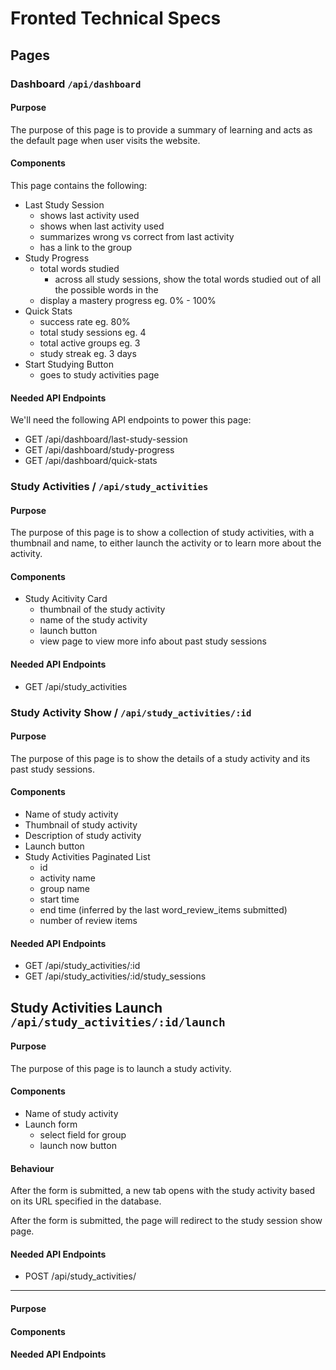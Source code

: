 # Fronted Technical Specs

## Pages

### Dashboard `/api/dashboard`

#### Purpose

The purpose of this page is to provide a summary of learning and acts as the default page when user visits the website.

#### Components

This page contains the following:
- Last Study Session
    - shows last activity used
    - shows when last activity used
    - summarizes wrong vs correct from last activity
    - has a link to the group 
- Study Progress
    - total words studied
        - across all study sessions, show the total words studied out of all the possible words in the 
    - display a mastery progress eg. 0% - 100%
- Quick Stats
    - success rate eg. 80%
    - total study sessions eg. 4
    - total active groups eg. 3
    - study streak eg. 3 days
- Start Studying Button
    - goes to study activities page

#### Needed API Endpoints

We'll need the following API endpoints to power this page:
- GET /api/dashboard/last-study-session
- GET /api/dashboard/study-progress
- GET /api/dashboard/quick-stats

### Study Activities / `/api/study_activities`

#### Purpose

The purpose of this page is to show a collection of study activities, with a thumbnail and name, to either launch the activity or to learn more about the activity.

#### Components

- Study Acitivity Card
    - thumbnail of the study activity
    - name of the study activity
    - launch button
    - view page to view more info about past study sessions


#### Needed API Endpoints

- GET /api/study_activities


### Study Activity Show / `/api/study_activities/:id`

#### Purpose

The purpose of this page is to show the details of a study activity and its past study sessions.

#### Components
- Name of study activity
- Thumbnail of study activity
- Description of study activity
- Launch button
- Study Activities Paginated List
    - id
    - activity name
    - group name
    - start time
    - end time (inferred by the last word_review_items submitted)
    - number of review items

#### Needed API Endpoints

- GET /api/study_activities/:id
- GET /api/study_activities/:id/study_sessions

## Study Activities Launch `/api/study_activities/:id/launch`

#### Purpose

The purpose of this page is to launch a study activity.

#### Components
- Name of study activity
- Launch form
    - select field for group
    - launch now button

#### Behaviour
After the form is submitted, a new tab opens with the study activity based on its URL specified in the database.

After the form is submitted, the page will redirect to the study session show page.

#### Needed API Endpoints
- POST /api/study_activities/

------

#### Purpose
#### Components
#### Needed API Endpoints